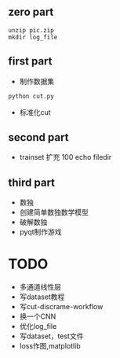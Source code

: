 ## zero part
```
unzip pic.zip
mkdir log_file
```

## first part
+ 制作数据集
```python
python cut.py
```
+ 标准化cut

## second part
+ trainset 扩充 100 echo filedir

## third part
+ 数独
+ 创建简单数独数学模型
+ 破解数独
+ pyqt制作游戏

# TODO
+ 多通道线性层
+ 写dataset教程
+ 写cut-discrame-workflow
+ 换一个CNN
+ 优化log_file
+ 写dataset，test文件
+ loss作图,matplotlib